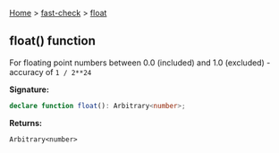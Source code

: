 [Home](/) &gt; [fast-check](../fast-check.md) &gt; [float](float_1.md)

## float() function

For floating point numbers between 0.0 (included) and 1.0 (excluded) - accuracy of `1 / 2**24`

<b>Signature:</b>

```typescript
declare function float(): Arbitrary<number>;
```
<b>Returns:</b>

`Arbitrary<number>`

